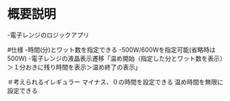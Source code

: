 
# 概要説明
-電子レンジのロジックアプリ

#仕様
-時間(分)とワット数を指定できる
-500W/600Wを指定可能(省略時は500W)
-電子レンジの液晶表示遷移「温め開始（指定した分とワット数を表示）＞１分おきに残り時間を表示＞温め終了の表示」

＃考えられるイレギュラー
マイナス、０の時間を設定できる
温め時間を無限に設定できる
